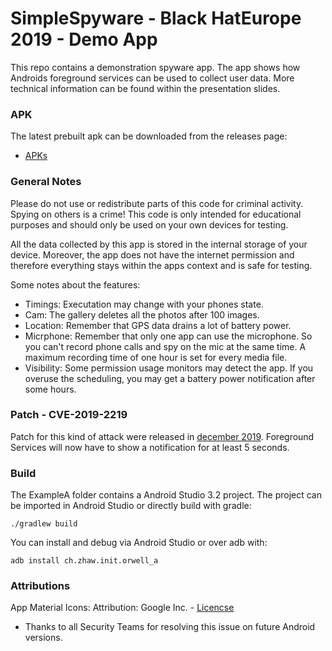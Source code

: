 # SimpleSpyware - Black HatEurope 2019 - Demo App 

This repo contains a demonstration spyware app. The app shows how Androids foreground services can be used to collect user data. More technical information can be found within the presentation slides.

### APK
The latest prebuilt apk can be downloaded from the releases page:
* [APKs](https://github.com/7homasSutter/SimpleSpyware/releases)

### General Notes
Please do not use or redistribute parts of this code for criminal activity. Spying on others is a crime! This code is only intended for educational purposes and should only be used on your own devices for testing.

All the data collected by this app is stored in the internal storage of your device. Moreover, the app does not have the internet permission and therefore everything stays within the apps context and is safe for testing.

Some notes about the features:
- Timings: Executation may change with your phones state.
- Cam: The gallery deletes all the photos after 100 images.
- Location: Remember that GPS data drains a lot of battery power.
- Micrphone: Remember that only one app can use the microphone. So you can't record phone calls and spy on the mic at the same time. A maximum recording time of one hour is set for every media file. 
- Visibility: Some permission usage monitors may detect the app. If you overuse the scheduling, you may get a battery power notification after some hours.

### Patch - CVE-2019-2219 

Patch for this kind of attack were released in [december 2019](https://android.googlesource.com/platform/frameworks/base/+/055976434b5d0ec5f6a3746124f4e81aecf8a426). Foreground Services will now have to show a notification for at least 5 seconds.

### Build
The ExampleA folder contains a Android Studio 3.2 project. The project can be imported in Android Studio or directly build with gradle:

```
./gradlew build
```

You can install and debug via Android Studio or over adb with:
```
adb install ch.zhaw.init.orwell_a
```

### Attributions 
App Material Icons: Attribution: Google Inc. - [Licencse](https://creativecommons.org/licenses/by/4.0/deed.en)

- Thanks to all Security Teams for resolving this issue on future Android versions.
